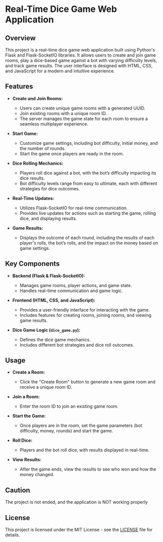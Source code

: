 # Real-Time Dice Game Web Application

## Overview

This project is a real-time dice game web application built using Python's Flask and Flask-SocketIO libraries. It allows users to create and join game rooms, play a dice-based game against a bot with varying difficulty levels, and track game results. The user interface is designed with HTML, CSS, and JavaScript for a modern and intuitive experience.

## Features

- **Create and Join Rooms:** 
  - Users can create unique game rooms with a generated UUID.
  - Join existing rooms with a unique room ID.
  - The server manages the game state for each room to ensure a seamless multiplayer experience.

- **Start Game:** 
  - Customize game settings, including bot difficulty, initial money, and the number of rounds.
  - Start the game once players are ready in the room.

- **Dice Rolling Mechanics:**
  - Players roll dice against a bot, with the bot’s difficulty impacting its dice results.
  - Bot difficulty levels range from easy to ultimate, each with different strategies for dice outcomes.

- **Real-Time Updates:** 
  - Utilizes Flask-SocketIO for real-time communication.
  - Provides live updates for actions such as starting the game, rolling dice, and displaying results.

- **Game Results:**
  - Displays the outcome of each round, including the results of each player's rolls, the bot’s rolls, and the impact on the money based on game settings.

## Key Components

- **Backend (Flask & Flask-SocketIO):** 
  - Manages game rooms, player actions, and game state.
  - Handles real-time communication and game logic.

- **Frontend (HTML, CSS, and JavaScript):** 
  - Provides a user-friendly interface for interacting with the game.
  - Includes features for creating rooms, joining rooms, and viewing game results.

- **Dice Game Logic (`dice_game.py`):** 
  - Defines the dice game mechanics.
  - Includes different bot strategies and dice roll outcomes.

## Usage

- **Create a Room:** 
  - Click the "Create Room" button to generate a new game room and receive a unique room ID.

- **Join a Room:** 
  - Enter the room ID to join an existing game room.

- **Start the Game:** 
  - Once players are in the room, set the game parameters (bot difficulty, money, rounds) and start the game.

- **Roll Dice:** 
  - Players and the bot roll dice, with results displayed in real-time.

- **View Results:** 
  - After the game ends, view the results to see who won and how the money changed.

## Caution
The project is not ended, and the application is NOT working properly

## License

This project is licensed under the MIT License - see the [LICENSE](LICENSE.txt) file for details.
